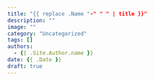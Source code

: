 ```yaml
---
title: "{{ replace .Name "-" " " | title }}"
description: ""
image: ""
category: "Uncategorized"
tags: []
authors:
  - {{ .Site.Author.name }}
date: {{ .Date }}
draft: true
---
```

